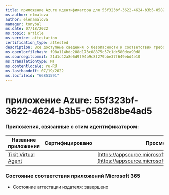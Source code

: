 ```yaml
---
title: приложение Azure идентификатора для 55f323bf-3622-4624-b3b5-0582d8be4ad5
ms.author: elmalova
author: elenamalova
manager: tonybal
ms.date: 07/18/2022
ms.topic: article
ms.service: attestation
certification_type: attested
description: Все доступные сведения о безопасности и соответствии требованиям для 55f323bf-3622-4624-b3b5-0582d8be4ad5.
ms.openlocfilehash: f98a114bdc288d173c08875c57c1dc580dea90d8
ms.sourcegitcommit: 21d1c42a8e6d9f94b9c8f279bbe37f649ebd4e10
ms.translationtype: MT
ms.contentlocale: ru-RU
ms.lasthandoff: 07/19/2022
ms.locfileid: "66851591"
---
```

# <a name="azure-app-id-55f323bf-3622-4624-b3b5-0582d8be4ad5"></a>приложение Azure: 55f323bf-3622-4624-b3b5-0582d8be4ad5


### <a name="apps-associated-with-this-id"></a>Приложения, связанные с этим идентификатором:
| **Название приложения** | **Сертифицировано** | **Просмотр в AppSource** |
|--------------|---------------|-----------------------|
| [Tikit Virtual Agent](../forward/WA200004288.md) |  | [https://appsource.microsoft.com/product/office/WA200004288](https://appsource.microsoft.com/product/office/WA200004288) |

### <a name="microsoft-365-app-compliance-status"></a>Состояние соответствия приложений Microsoft 365
- Состояние аттестации издателя: завершено
